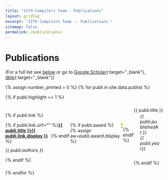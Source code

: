 ```yaml
---
title: "IITH Compilers Team - Publications"
layout: gridlay
excerpt: "IITH Compilers Team -- Publications."
sitemap: false
permalink: /publications/
---
```



# Publications


(For a full list see [below](#full-list) or go to [Google Scholar](https://scholar.google.ch/citations?user=3qZCtWYAAAAJ&hl=en){:target="_blank"}, [dblp](https://dblp.org/pers/hd/u/Upadrasta:Ramakrishna){:target="_blank"})

{% assign number_printed = 0 %}
{% for publi in site.data.publist %}

{% if publi.highlight == 1 %}

<div style="position:relative; top:10px;">  
  <pubtit>{{ publi.title }}</pubtit>  
  
  <div style="float:left; width:80%;position:relative; top:2px;">
  
  
  {% if publi.link %}
  
  <div style="float:left; width:auto;display:flex;">    
  <p style="margin:0;padding:0;border:0;">{% if publi.link.url!="" %}<strong><a href="{{ publi.link.url }}" target="_blank"><pubtit>{{ publi.title }}</pubtit>{{ publi.link.display }}</a> &nbsp; </strong>{% endif %}</p>
  {% if publi.award %} 
  {% assign aw=publi.award.display %} 

  <div class="trophyimage">
  <img src="/images/trophy.jpeg" alt="Trophy" style="height:20px;">
  </div>

 {% endif %} 
  </div>
  <div>
  
  <br>
  <p style="margin:0;padding:0;border:0;"><em>{{ publi.authors }}</em></p>    
</div>
    
 {% endif %}
  
  </div>

  <div style="float:left; width:20%;position:relative; top:-18px;">
  <p style="margin:20px;padding:0;border:0;"><em>{{ publi.publishedAt }}</em> <br> <em>{{ publi.year}}</em></p>
  </div>
  
 
</div>
{% endif %}

{% endfor %} 

<p> &nbsp; </p> 


